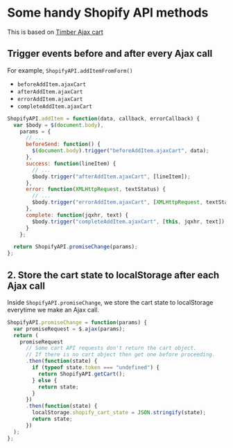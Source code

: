 # Some handy Shopify API methods

This is based on [Timber Ajax cart](https://github.com/Shopify/Timber/blob/master/assets/ajax-cart.js.liquid)

## Trigger events before and after every Ajax call

For example, `ShopifyAPI.addItemFromForm()`

- `beforeAddItem.ajaxCart`
- `afterAddItem.ajaxCart`
- `errorAddItem.ajaxCart`
- `completeAddItem.ajaxCart`

```javascript
ShopifyAPI.addItem = function(data, callback, errorCallback) {
  var $body = $(document.body),
    params = {
      // ...
      beforeSend: function() {
        $(document.body).trigger("beforeAddItem.ajaxCart", data);
      },
      success: function(lineItem) {
        // ...
        $body.trigger("afterAddItem.ajaxCart", [lineItem]);
      },
      error: function(XMLHttpRequest, textStatus) {
        // ...
        $body.trigger("errorAddItem.ajaxCart", [XMLHttpRequest, textStatus]);
      },
      complete: function(jqxhr, text) {
        $body.trigger("completeAddItem.ajaxCart", [this, jqxhr, text]);
      }
    };

  return ShopifyAPI.promiseChange(params);
};
```

## 2. Store the cart state to localStorage after each Ajax call

Inside `ShopifyAPI.promiseChange`, we store the cart state to localStorage everytime we make an Ajax call.

```javascript
ShopifyAPI.promiseChange = function(params) {
  var promiseRequest = $.ajax(params);
  return (
    promiseRequest
      // Some cart API requests don't return the cart object.
      // If there is no cart object then get one before proceeding.
      .then(function(state) {
        if (typeof state.token === "undefined") {
          return ShopifyAPI.getCart();
        } else {
          return state;
        }
      })
      .then(function(state) {
        localStorage.shopify_cart_state = JSON.stringify(state);
        return state;
      })
  );
};
```
